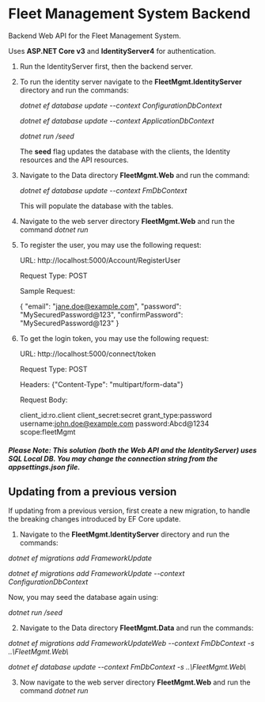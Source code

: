 # Fleet Management System Backend

Backend Web API for the Fleet Management System.

Uses **ASP.NET Core v3** and **IdentityServer4** for authentication.

1. Run the IdentityServer first, then the backend server.
2. To run the identity server navigate to the **FleetMgmt.IdentityServer** directory and run the commands:

   _dotnet ef database update --context ConfigurationDbContext_

   _dotnet ef database update --context ApplicationDbContext_

   _dotnet run /seed_

   The **seed** flag updates the database with the clients, the Identity resources and the API resources.

3. Navigate to the Data directory **FleetMgmt.Web** and run the command:

   _dotnet ef database update --context FmDbContext_

   This will populate the database with the tables.

4. Navigate to the web server directory **FleetMgmt.Web** and run the command _dotnet run_

5. To register the user, you may use the following request:

   URL: http://localhost:5000/Account/RegisterUser

   Request Type: POST

   Sample Request:

   {
   "email": "jane.doe@example.com",
   "password": "MySecuredPassword@123",
   "confirmPassword": "MySecuredPassword@123"
   }

6. To get the login token, you may use the following request:

   URL: http://localhost:5000/connect/token

   Request Type: POST

   Headers: {"Content-Type": "multipart/form-data"}

   Request Body:

   client_id:ro.client
   client_secret:secret
   grant_type:password
   username:john.doe@example.com
   password:Abcd@1234
   scope:fleetMgmt

##### Please Note: This solution (both the Web API and the IdentityServer) uses SQL Local DB. You may change the connection string from the **_appsettings.json_** file.

## Updating from a previous version

If updating from a previous version, first create a new migration, to handle the breaking changes introduced by EF Core update.

1. Navigate to the **FleetMgmt.IdentityServer** directory and run the commands:

_dotnet ef migrations add FrameworkUpdate_

_dotnet ef migrations add FrameworkUpdate --context ConfigurationDbContext_

Now, you may seed the database again using:

_dotnet run /seed_

2. Navigate to the Data directory **FleetMgmt.Data** and run the commands:

_dotnet ef migrations add FrameworkUpdateWeb --context FmDbContext -s ..\\FleetMgmt.Web\\_

_dotnet ef database update --context FmDbContext -s ..\\FleetMgmt.Web\\_

3. Now navigate to the web server directory **FleetMgmt.Web** and run the command _dotnet run_
